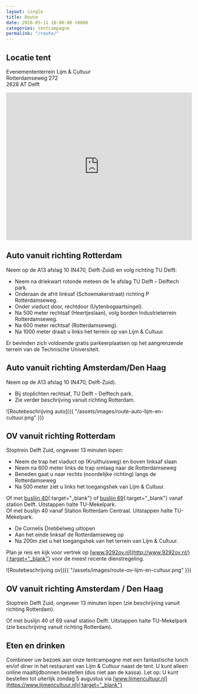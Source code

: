 ```yaml
---
layout: single
title: Route
date: 2018-05-11 10:00:00 +0000
categories: tentcampagne
permalink: "/route/"
---
```

## Locatie tent

Evenemententerrein Lijm & Cultuur  
Rotterdamseweg 272  
2628 AT Delft
<iframe
src="https://www.google.com/maps/embed?pb=!1m14!1m8!1m3!1d19652.847800042735!2d4.370322000000001!3d51.995835!3m2!1i1024!2i768!4f13.1!3m3!1m2!1s0x0%3A0x943dcb3079db9b89!2sLijm+%26+Cultuur!5e0!3m2!1sen!2sus!4v1526032184155"
frameborder="0"
width="100%"
height="400"
style="border:0"
allowfullscreen></iframe>

## Auto vanuit richting Rotterdam

Neem op de A13 afslag 10 (N470, Delft-Zuid) en volg richting TU Delft:

* Neem na driekwart rotonde meteen de 1e afslag TU Delft – Delftech park.
* Onderaan de afrit linksaf (Schoemakerstraat) richting P Rotterdamseweg.
* Onder viaduct door, rechtdoor (Uytenbogaartsingel).
* Na 500 meter rechtsaf (Heertjeslaan), volg borden Industrieterrein Rotterdamseweg.
* Na 600 meter rechtsaf (Rotterdamseweg).
* Na 1000 meter draait u links het terrein op van Lijm & Cultuur.

Er bevinden zich voldoende gratis parkeerplaatsen op het aangrenzende terrein van de Technische Universiteit. 

## Auto vanuit richting Amsterdam/Den Haag

Neem op de A13 afslag 10 (N470, Delft-Zuid).

* Bij stoplichten rechtsaf, TU Delft – Delftech park.
* Zie verder beschrijving vanuit richting Rotterdam.

![Routebeschrijving auto]({{ "/assets/images/route-auto-lijm-en-cultuur.png" }})

## OV vanuit richting Rotterdam

Stoptrein Delft Zuid, ongeveer 13 minuten lopen:

* Neem de trap het viaduct op (Kruithuisweg) en boven linksaf slaan
* Neem na 600 meter links de trap omlaag naar de Rotterdamseweg
* Beneden gaat u naar rechts (noordelijke richting) langs de Rotterdamseweg
* Na 500 meter ziet u links het toegangshek van Lijm & Cultuur.

Of met [buslijn 40](https://www.ret.nl/home/reizen/dienstregeling/bus-40.html){:target="_blank"} of [buslijn 69](https://www.connexxion.nl/dienstregeling/lijn?id=W069&tijd=1631&dgCode=12345){:target="_blank"} vanaf station Delft. Uitstappen halte TU-Mekelpark.  
Of met buslijn 40 vanaf Station Rotterdam Centraal. Uitstappen halte TU-Mekelpark.

* De Cornelis Drebbelweg uitlopen
* Aan het einde linksaf de Rotterdamseweg op
* Na 200m ziet u het toegangshek van het terrein van Lijm & Cultuur.

Plan je reis en kijk voor vertrek op [www.9292ov.nl](http://www.9292ov.nl/){:target="_blank"} voor de meest recente dienstregeling.

![Routebeschrijving ov]({{ "/assets/images/route-ov-lijm-en-cultuur.png" }})

## OV vanuit richting Amsterdam / Den Haag

Stoptrein Delft Zuid, ongeveer 13 minuten lopen (zie beschrijving vanuit richting Rotterdam).

Of met buslijn 40 of 69 vanaf station Delft. Uitstappen halte TU-Mekelpark (zie beschrijving vanuit richting Rotterdam).

## Eten en drinken

Combineer uw bezoek aan onze tentcampagne met een fantastische lunch en/of diner in het restaurant van Lijm & Cultuur naast de tent. U kunt alleen online maaltijdbonnen bestellen (dus niet aan de kassa). Let op: U kunt bestellen tot uiterlijk zondag 5 augustus via [www.lijmencultuur.nl](https://www.lijmencultuur.nl){:target="_blank"}